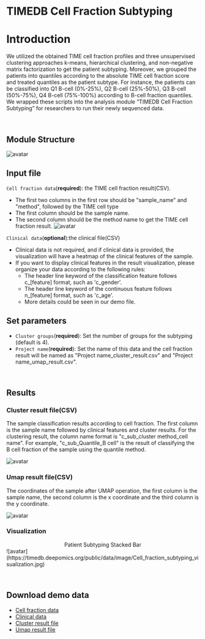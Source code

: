 # TIMEDB Cell Fraction Subtyping
# Introduction
We utilized the obtained TIME cell fraction profiles and three unsupervised clustering approaches k-means, hierarchical clustering, and non-negative matrix factorization to get the patient subtyping. Moreover, we grouped the patients into quantiles according to the absolute TIME cell fraction score and treated quantiles as the patient subtype. For instance, the patients can be classified into Q1 B-cell (0%-25%), Q2 B-cell (25%-50%), Q3 B-cell (50%-75%), Q4 B-cell (75%-100%) according to B-cell fraction quantiles. We wrapped these scripts into the analysis module “TIMEDB Cell Fraction Subtyping” for researchers to run their newly sequenced data.

&emsp;
## Module Structure
![avatar](https://timedb.deepomics.org/public/data/image/Cell_fraction_subtyping_structure.jpg)



## Input file
`Cell fraction data`(**required**): the TIME cell fraction result(CSV).

*  The first two columns in the first row should be "sample\_name" and "method", followed by the TIME cell type
*  The first column should be the sample name.
*  The second column should be the method name to get the TIME cell fraction result.
![avatar](https://timedb.deepomics.org/public/data/image/Cell_fraction_subtyping_input_cell_fraction.jpg)

`Clinical data`(**optional**):the clinical file(CSV)

* Clinical data is not required, and if clinical data is provided, the visualization will have a heatmap of the clinical features of the sample.
* If you want to display clinical features in the result visualization, please organize your data according to the following rules:
  - The header line keyword of the classification feature follows c\_[feature] format, such as 'c\_gender'.
  - The header line keyword of the continuous feature follows n\_[feature] format, such as 'c\_age'.
  - More details could be seen in our demo file.

## Set parameters
- `Cluster groups`(**required**): Set the number of groups for the subtyping (default is 4).
- `Project name`(**required**): Set the name of this data and the cell fraction result will be named as "Project name\_cluster\_result.csv" and "Project name\_umap\_result.csv".

&emsp;
## Results
### Cluster result file(CSV)
The sample classification results according to cell fraction. The first column is the sample name followed by clinical features and cluster results. For the clustering result, the column name format is "c\_sub\_cluster method\_cell name". For example, "c\_sub\_Quantile\_B cell" is the result of classifying the B cell fraction of the sample using the quantile method.

![avatar](https://timedb.deepomics.org/public/data/image/Cell_fraction_subtyping_output_cluster.jpg)

### Umap result file(CSV)
The coordinates of the sample after UMAP operation, the first column is the sample name, the second column is the x coordinate and the third column is the y coordinate.

![avatar](https://timedb.deepomics.org/public/data/image/Cell_fraction_subtyping_output_umap.jpg)

### Visualization
<center>Patient Subtyping Stacked Bar</center>
![avatar](https://timedb.deepomics.org/public/data/image/Cell_fraction_subtyping_visualization.jpg)


&emsp;
## Download demo data
- [Cell fraction data](https://timedb.deepomics.org/public/data/module_demo/Cell_fraction_subtyping/input/TCGA_ACC_quanTIseq.csv)
- [Clinical data](https://timedb.deepomics.org/public/data/module_demo/Cell_fraction_subtyping/input/Clinical_TCGA_ACC.csv)
- [Cluster result file](https://timedb.deepomics.org/public/data/module_demo/Cell_fraction_subtyping/output/quanTIseq_cluster_Results.csv)
- [Umap result file](https://timedb.deepomics.org/public/data/module_demo/Cell_fraction_subtyping/output/quanTIseq_umap_Results.csv)